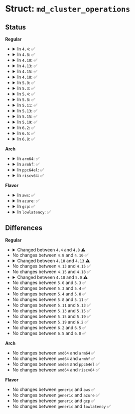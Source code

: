 # Struct: <code>md_cluster_operations</code>

## Status
<b>Regular</b>
<ul>
<li>
<details>
<summary>In <code>4.4</code>: ✅</summary>

```c
struct md_cluster_operations {
    int (*join)(struct mddev *, int);
    int (*leave)(struct mddev *);
    int (*slot_number)(struct mddev *);
    int (*resync_info_update)(struct mddev *, sector_t, sector_t);
    int (*metadata_update_start)(struct mddev *);
    int (*metadata_update_finish)(struct mddev *);
    void (*metadata_update_cancel)(struct mddev *);
    int (*resync_start)(struct mddev *);
    int (*resync_finish)(struct mddev *);
    int (*area_resyncing)(struct mddev *, int, sector_t, sector_t);
    int (*add_new_disk)(struct mddev *, struct md_rdev *);
    void (*add_new_disk_cancel)(struct mddev *);
    int (*new_disk_ack)(struct mddev *, bool);
    int (*remove_disk)(struct mddev *, struct md_rdev *);
    int (*gather_bitmaps)(struct md_rdev *);
};
```
</details>
</li>
<li>
<details>
<summary>In <code>4.8</code>: ✅</summary>

```c
struct md_cluster_operations {
    int (*join)(struct mddev *, int);
    int (*leave)(struct mddev *);
    int (*slot_number)(struct mddev *);
    int (*resync_info_update)(struct mddev *, sector_t, sector_t);
    int (*metadata_update_start)(struct mddev *);
    int (*metadata_update_finish)(struct mddev *);
    void (*metadata_update_cancel)(struct mddev *);
    int (*resync_start)(struct mddev *);
    int (*resync_finish)(struct mddev *);
    int (*area_resyncing)(struct mddev *, int, sector_t, sector_t);
    int (*add_new_disk)(struct mddev *, struct md_rdev *);
    void (*add_new_disk_cancel)(struct mddev *);
    int (*new_disk_ack)(struct mddev *, bool);
    int (*remove_disk)(struct mddev *, struct md_rdev *);
    void (*load_bitmaps)(struct mddev *, int);
    int (*gather_bitmaps)(struct md_rdev *);
    int (*lock_all_bitmaps)(struct mddev *);
    void (*unlock_all_bitmaps)(struct mddev *);
};
```
</details>
</li>
<li>
<details>
<summary>In <code>4.10</code>: ✅</summary>

```c
struct md_cluster_operations {
    int (*join)(struct mddev *, int);
    int (*leave)(struct mddev *);
    int (*slot_number)(struct mddev *);
    int (*resync_info_update)(struct mddev *, sector_t, sector_t);
    int (*metadata_update_start)(struct mddev *);
    int (*metadata_update_finish)(struct mddev *);
    void (*metadata_update_cancel)(struct mddev *);
    int (*resync_start)(struct mddev *);
    int (*resync_finish)(struct mddev *);
    int (*area_resyncing)(struct mddev *, int, sector_t, sector_t);
    int (*add_new_disk)(struct mddev *, struct md_rdev *);
    void (*add_new_disk_cancel)(struct mddev *);
    int (*new_disk_ack)(struct mddev *, bool);
    int (*remove_disk)(struct mddev *, struct md_rdev *);
    void (*load_bitmaps)(struct mddev *, int);
    int (*gather_bitmaps)(struct md_rdev *);
    int (*lock_all_bitmaps)(struct mddev *);
    void (*unlock_all_bitmaps)(struct mddev *);
};
```
</details>
</li>
<li>
<details>
<summary>In <code>4.13</code>: ✅</summary>

```c
struct md_cluster_operations {
    int (*join)(struct mddev *, int);
    int (*leave)(struct mddev *);
    int (*slot_number)(struct mddev *);
    int (*resync_info_update)(struct mddev *, sector_t, sector_t);
    int (*metadata_update_start)(struct mddev *);
    int (*metadata_update_finish)(struct mddev *);
    void (*metadata_update_cancel)(struct mddev *);
    int (*resync_start)(struct mddev *);
    int (*resync_finish)(struct mddev *);
    int (*area_resyncing)(struct mddev *, int, sector_t, sector_t);
    int (*add_new_disk)(struct mddev *, struct md_rdev *);
    void (*add_new_disk_cancel)(struct mddev *);
    int (*new_disk_ack)(struct mddev *, bool);
    int (*remove_disk)(struct mddev *, struct md_rdev *);
    void (*load_bitmaps)(struct mddev *, int);
    int (*gather_bitmaps)(struct md_rdev *);
    int (*lock_all_bitmaps)(struct mddev *);
    void (*unlock_all_bitmaps)(struct mddev *);
    void (*update_size)(struct mddev *, sector_t);
};
```
</details>
</li>
<li>
<details>
<summary>In <code>4.15</code>: ✅</summary>

```c
struct md_cluster_operations {
    int (*join)(struct mddev *, int);
    int (*leave)(struct mddev *);
    int (*slot_number)(struct mddev *);
    int (*resync_info_update)(struct mddev *, sector_t, sector_t);
    int (*metadata_update_start)(struct mddev *);
    int (*metadata_update_finish)(struct mddev *);
    void (*metadata_update_cancel)(struct mddev *);
    int (*resync_start)(struct mddev *);
    int (*resync_finish)(struct mddev *);
    int (*area_resyncing)(struct mddev *, int, sector_t, sector_t);
    int (*add_new_disk)(struct mddev *, struct md_rdev *);
    void (*add_new_disk_cancel)(struct mddev *);
    int (*new_disk_ack)(struct mddev *, bool);
    int (*remove_disk)(struct mddev *, struct md_rdev *);
    void (*load_bitmaps)(struct mddev *, int);
    int (*gather_bitmaps)(struct md_rdev *);
    int (*lock_all_bitmaps)(struct mddev *);
    void (*unlock_all_bitmaps)(struct mddev *);
    void (*update_size)(struct mddev *, sector_t);
};
```
</details>
</li>
<li>
<details>
<summary>In <code>4.18</code>: ✅</summary>

```c
struct md_cluster_operations {
    int (*join)(struct mddev *, int);
    int (*leave)(struct mddev *);
    int (*slot_number)(struct mddev *);
    int (*resync_info_update)(struct mddev *, sector_t, sector_t);
    int (*metadata_update_start)(struct mddev *);
    int (*metadata_update_finish)(struct mddev *);
    void (*metadata_update_cancel)(struct mddev *);
    int (*resync_start)(struct mddev *);
    int (*resync_finish)(struct mddev *);
    int (*area_resyncing)(struct mddev *, int, sector_t, sector_t);
    int (*add_new_disk)(struct mddev *, struct md_rdev *);
    void (*add_new_disk_cancel)(struct mddev *);
    int (*new_disk_ack)(struct mddev *, bool);
    int (*remove_disk)(struct mddev *, struct md_rdev *);
    void (*load_bitmaps)(struct mddev *, int);
    int (*gather_bitmaps)(struct md_rdev *);
    int (*lock_all_bitmaps)(struct mddev *);
    void (*unlock_all_bitmaps)(struct mddev *);
    void (*update_size)(struct mddev *, sector_t);
};
```
</details>
</li>
<li>
<details>
<summary>In <code>5.0</code>: ✅</summary>

```c
struct md_cluster_operations {
    int (*join)(struct mddev *, int);
    int (*leave)(struct mddev *);
    int (*slot_number)(struct mddev *);
    int (*resync_info_update)(struct mddev *, sector_t, sector_t);
    void (*resync_info_get)(struct mddev *, sector_t *, sector_t *);
    int (*metadata_update_start)(struct mddev *);
    int (*metadata_update_finish)(struct mddev *);
    void (*metadata_update_cancel)(struct mddev *);
    int (*resync_start)(struct mddev *);
    int (*resync_finish)(struct mddev *);
    int (*area_resyncing)(struct mddev *, int, sector_t, sector_t);
    int (*add_new_disk)(struct mddev *, struct md_rdev *);
    void (*add_new_disk_cancel)(struct mddev *);
    int (*new_disk_ack)(struct mddev *, bool);
    int (*remove_disk)(struct mddev *, struct md_rdev *);
    void (*load_bitmaps)(struct mddev *, int);
    int (*gather_bitmaps)(struct md_rdev *);
    int (*resize_bitmaps)(struct mddev *, sector_t, sector_t);
    int (*lock_all_bitmaps)(struct mddev *);
    void (*unlock_all_bitmaps)(struct mddev *);
    void (*update_size)(struct mddev *, sector_t);
};
```
</details>
</li>
<li>
<details>
<summary>In <code>5.3</code>: ✅</summary>

```c
struct md_cluster_operations {
    int (*join)(struct mddev *, int);
    int (*leave)(struct mddev *);
    int (*slot_number)(struct mddev *);
    int (*resync_info_update)(struct mddev *, sector_t, sector_t);
    void (*resync_info_get)(struct mddev *, sector_t *, sector_t *);
    int (*metadata_update_start)(struct mddev *);
    int (*metadata_update_finish)(struct mddev *);
    void (*metadata_update_cancel)(struct mddev *);
    int (*resync_start)(struct mddev *);
    int (*resync_finish)(struct mddev *);
    int (*area_resyncing)(struct mddev *, int, sector_t, sector_t);
    int (*add_new_disk)(struct mddev *, struct md_rdev *);
    void (*add_new_disk_cancel)(struct mddev *);
    int (*new_disk_ack)(struct mddev *, bool);
    int (*remove_disk)(struct mddev *, struct md_rdev *);
    void (*load_bitmaps)(struct mddev *, int);
    int (*gather_bitmaps)(struct md_rdev *);
    int (*resize_bitmaps)(struct mddev *, sector_t, sector_t);
    int (*lock_all_bitmaps)(struct mddev *);
    void (*unlock_all_bitmaps)(struct mddev *);
    void (*update_size)(struct mddev *, sector_t);
};
```
</details>
</li>
<li>
<details>
<summary>In <code>5.4</code>: ✅</summary>

```c
struct md_cluster_operations {
    int (*join)(struct mddev *, int);
    int (*leave)(struct mddev *);
    int (*slot_number)(struct mddev *);
    int (*resync_info_update)(struct mddev *, sector_t, sector_t);
    void (*resync_info_get)(struct mddev *, sector_t *, sector_t *);
    int (*metadata_update_start)(struct mddev *);
    int (*metadata_update_finish)(struct mddev *);
    void (*metadata_update_cancel)(struct mddev *);
    int (*resync_start)(struct mddev *);
    int (*resync_finish)(struct mddev *);
    int (*area_resyncing)(struct mddev *, int, sector_t, sector_t);
    int (*add_new_disk)(struct mddev *, struct md_rdev *);
    void (*add_new_disk_cancel)(struct mddev *);
    int (*new_disk_ack)(struct mddev *, bool);
    int (*remove_disk)(struct mddev *, struct md_rdev *);
    void (*load_bitmaps)(struct mddev *, int);
    int (*gather_bitmaps)(struct md_rdev *);
    int (*resize_bitmaps)(struct mddev *, sector_t, sector_t);
    int (*lock_all_bitmaps)(struct mddev *);
    void (*unlock_all_bitmaps)(struct mddev *);
    void (*update_size)(struct mddev *, sector_t);
};
```
</details>
</li>
<li>
<details>
<summary>In <code>5.8</code>: ✅</summary>

```c
struct md_cluster_operations {
    int (*join)(struct mddev *, int);
    int (*leave)(struct mddev *);
    int (*slot_number)(struct mddev *);
    int (*resync_info_update)(struct mddev *, sector_t, sector_t);
    void (*resync_info_get)(struct mddev *, sector_t *, sector_t *);
    int (*metadata_update_start)(struct mddev *);
    int (*metadata_update_finish)(struct mddev *);
    void (*metadata_update_cancel)(struct mddev *);
    int (*resync_start)(struct mddev *);
    int (*resync_finish)(struct mddev *);
    int (*area_resyncing)(struct mddev *, int, sector_t, sector_t);
    int (*add_new_disk)(struct mddev *, struct md_rdev *);
    void (*add_new_disk_cancel)(struct mddev *);
    int (*new_disk_ack)(struct mddev *, bool);
    int (*remove_disk)(struct mddev *, struct md_rdev *);
    void (*load_bitmaps)(struct mddev *, int);
    int (*gather_bitmaps)(struct md_rdev *);
    int (*resize_bitmaps)(struct mddev *, sector_t, sector_t);
    int (*lock_all_bitmaps)(struct mddev *);
    void (*unlock_all_bitmaps)(struct mddev *);
    void (*update_size)(struct mddev *, sector_t);
};
```
</details>
</li>
<li>
<details>
<summary>In <code>5.11</code>: ✅</summary>

```c
struct md_cluster_operations {
    int (*join)(struct mddev *, int);
    int (*leave)(struct mddev *);
    int (*slot_number)(struct mddev *);
    int (*resync_info_update)(struct mddev *, sector_t, sector_t);
    void (*resync_info_get)(struct mddev *, sector_t *, sector_t *);
    int (*metadata_update_start)(struct mddev *);
    int (*metadata_update_finish)(struct mddev *);
    void (*metadata_update_cancel)(struct mddev *);
    int (*resync_start)(struct mddev *);
    int (*resync_finish)(struct mddev *);
    int (*area_resyncing)(struct mddev *, int, sector_t, sector_t);
    int (*add_new_disk)(struct mddev *, struct md_rdev *);
    void (*add_new_disk_cancel)(struct mddev *);
    int (*new_disk_ack)(struct mddev *, bool);
    int (*remove_disk)(struct mddev *, struct md_rdev *);
    void (*load_bitmaps)(struct mddev *, int);
    int (*gather_bitmaps)(struct md_rdev *);
    int (*resize_bitmaps)(struct mddev *, sector_t, sector_t);
    int (*lock_all_bitmaps)(struct mddev *);
    void (*unlock_all_bitmaps)(struct mddev *);
    void (*update_size)(struct mddev *, sector_t);
};
```
</details>
</li>
<li>
<details>
<summary>In <code>5.13</code>: ✅</summary>

```c
struct md_cluster_operations {
    int (*join)(struct mddev *, int);
    int (*leave)(struct mddev *);
    int (*slot_number)(struct mddev *);
    int (*resync_info_update)(struct mddev *, sector_t, sector_t);
    void (*resync_info_get)(struct mddev *, sector_t *, sector_t *);
    int (*metadata_update_start)(struct mddev *);
    int (*metadata_update_finish)(struct mddev *);
    void (*metadata_update_cancel)(struct mddev *);
    int (*resync_start)(struct mddev *);
    int (*resync_finish)(struct mddev *);
    int (*area_resyncing)(struct mddev *, int, sector_t, sector_t);
    int (*add_new_disk)(struct mddev *, struct md_rdev *);
    void (*add_new_disk_cancel)(struct mddev *);
    int (*new_disk_ack)(struct mddev *, bool);
    int (*remove_disk)(struct mddev *, struct md_rdev *);
    void (*load_bitmaps)(struct mddev *, int);
    int (*gather_bitmaps)(struct md_rdev *);
    int (*resize_bitmaps)(struct mddev *, sector_t, sector_t);
    int (*lock_all_bitmaps)(struct mddev *);
    void (*unlock_all_bitmaps)(struct mddev *);
    void (*update_size)(struct mddev *, sector_t);
};
```
</details>
</li>
<li>
<details>
<summary>In <code>5.15</code>: ✅</summary>

```c
struct md_cluster_operations {
    int (*join)(struct mddev *, int);
    int (*leave)(struct mddev *);
    int (*slot_number)(struct mddev *);
    int (*resync_info_update)(struct mddev *, sector_t, sector_t);
    void (*resync_info_get)(struct mddev *, sector_t *, sector_t *);
    int (*metadata_update_start)(struct mddev *);
    int (*metadata_update_finish)(struct mddev *);
    void (*metadata_update_cancel)(struct mddev *);
    int (*resync_start)(struct mddev *);
    int (*resync_finish)(struct mddev *);
    int (*area_resyncing)(struct mddev *, int, sector_t, sector_t);
    int (*add_new_disk)(struct mddev *, struct md_rdev *);
    void (*add_new_disk_cancel)(struct mddev *);
    int (*new_disk_ack)(struct mddev *, bool);
    int (*remove_disk)(struct mddev *, struct md_rdev *);
    void (*load_bitmaps)(struct mddev *, int);
    int (*gather_bitmaps)(struct md_rdev *);
    int (*resize_bitmaps)(struct mddev *, sector_t, sector_t);
    int (*lock_all_bitmaps)(struct mddev *);
    void (*unlock_all_bitmaps)(struct mddev *);
    void (*update_size)(struct mddev *, sector_t);
};
```
</details>
</li>
<li>
<details>
<summary>In <code>5.19</code>: ✅</summary>

```c
struct md_cluster_operations {
    int (*join)(struct mddev *, int);
    int (*leave)(struct mddev *);
    int (*slot_number)(struct mddev *);
    int (*resync_info_update)(struct mddev *, sector_t, sector_t);
    void (*resync_info_get)(struct mddev *, sector_t *, sector_t *);
    int (*metadata_update_start)(struct mddev *);
    int (*metadata_update_finish)(struct mddev *);
    void (*metadata_update_cancel)(struct mddev *);
    int (*resync_start)(struct mddev *);
    int (*resync_finish)(struct mddev *);
    int (*area_resyncing)(struct mddev *, int, sector_t, sector_t);
    int (*add_new_disk)(struct mddev *, struct md_rdev *);
    void (*add_new_disk_cancel)(struct mddev *);
    int (*new_disk_ack)(struct mddev *, bool);
    int (*remove_disk)(struct mddev *, struct md_rdev *);
    void (*load_bitmaps)(struct mddev *, int);
    int (*gather_bitmaps)(struct md_rdev *);
    int (*resize_bitmaps)(struct mddev *, sector_t, sector_t);
    int (*lock_all_bitmaps)(struct mddev *);
    void (*unlock_all_bitmaps)(struct mddev *);
    void (*update_size)(struct mddev *, sector_t);
};
```
</details>
</li>
<li>
<details>
<summary>In <code>6.2</code>: ✅</summary>

```c
struct md_cluster_operations {
    int (*join)(struct mddev *, int);
    int (*leave)(struct mddev *);
    int (*slot_number)(struct mddev *);
    int (*resync_info_update)(struct mddev *, sector_t, sector_t);
    void (*resync_info_get)(struct mddev *, sector_t *, sector_t *);
    int (*metadata_update_start)(struct mddev *);
    int (*metadata_update_finish)(struct mddev *);
    void (*metadata_update_cancel)(struct mddev *);
    int (*resync_start)(struct mddev *);
    int (*resync_finish)(struct mddev *);
    int (*area_resyncing)(struct mddev *, int, sector_t, sector_t);
    int (*add_new_disk)(struct mddev *, struct md_rdev *);
    void (*add_new_disk_cancel)(struct mddev *);
    int (*new_disk_ack)(struct mddev *, bool);
    int (*remove_disk)(struct mddev *, struct md_rdev *);
    void (*load_bitmaps)(struct mddev *, int);
    int (*gather_bitmaps)(struct md_rdev *);
    int (*resize_bitmaps)(struct mddev *, sector_t, sector_t);
    int (*lock_all_bitmaps)(struct mddev *);
    void (*unlock_all_bitmaps)(struct mddev *);
    void (*update_size)(struct mddev *, sector_t);
};
```
</details>
</li>
<li>
<details>
<summary>In <code>6.5</code>: ✅</summary>

```c
struct md_cluster_operations {
    int (*join)(struct mddev *, int);
    int (*leave)(struct mddev *);
    int (*slot_number)(struct mddev *);
    int (*resync_info_update)(struct mddev *, sector_t, sector_t);
    void (*resync_info_get)(struct mddev *, sector_t *, sector_t *);
    int (*metadata_update_start)(struct mddev *);
    int (*metadata_update_finish)(struct mddev *);
    void (*metadata_update_cancel)(struct mddev *);
    int (*resync_start)(struct mddev *);
    int (*resync_finish)(struct mddev *);
    int (*area_resyncing)(struct mddev *, int, sector_t, sector_t);
    int (*add_new_disk)(struct mddev *, struct md_rdev *);
    void (*add_new_disk_cancel)(struct mddev *);
    int (*new_disk_ack)(struct mddev *, bool);
    int (*remove_disk)(struct mddev *, struct md_rdev *);
    void (*load_bitmaps)(struct mddev *, int);
    int (*gather_bitmaps)(struct md_rdev *);
    int (*resize_bitmaps)(struct mddev *, sector_t, sector_t);
    int (*lock_all_bitmaps)(struct mddev *);
    void (*unlock_all_bitmaps)(struct mddev *);
    void (*update_size)(struct mddev *, sector_t);
};
```
</details>
</li>
<li>
<details>
<summary>In <code>6.8</code>: ✅</summary>

```c
struct md_cluster_operations {
    int (*join)(struct mddev *, int);
    int (*leave)(struct mddev *);
    int (*slot_number)(struct mddev *);
    int (*resync_info_update)(struct mddev *, sector_t, sector_t);
    void (*resync_info_get)(struct mddev *, sector_t *, sector_t *);
    int (*metadata_update_start)(struct mddev *);
    int (*metadata_update_finish)(struct mddev *);
    void (*metadata_update_cancel)(struct mddev *);
    int (*resync_start)(struct mddev *);
    int (*resync_finish)(struct mddev *);
    int (*area_resyncing)(struct mddev *, int, sector_t, sector_t);
    int (*add_new_disk)(struct mddev *, struct md_rdev *);
    void (*add_new_disk_cancel)(struct mddev *);
    int (*new_disk_ack)(struct mddev *, bool);
    int (*remove_disk)(struct mddev *, struct md_rdev *);
    void (*load_bitmaps)(struct mddev *, int);
    int (*gather_bitmaps)(struct md_rdev *);
    int (*resize_bitmaps)(struct mddev *, sector_t, sector_t);
    int (*lock_all_bitmaps)(struct mddev *);
    void (*unlock_all_bitmaps)(struct mddev *);
    void (*update_size)(struct mddev *, sector_t);
};
```
</details>
</li>
</ul>
<b>Arch</b>
<ul>
<li>
<details>
<summary>In <code>arm64</code>: ✅</summary>

```c
struct md_cluster_operations {
    int (*join)(struct mddev *, int);
    int (*leave)(struct mddev *);
    int (*slot_number)(struct mddev *);
    int (*resync_info_update)(struct mddev *, sector_t, sector_t);
    void (*resync_info_get)(struct mddev *, sector_t *, sector_t *);
    int (*metadata_update_start)(struct mddev *);
    int (*metadata_update_finish)(struct mddev *);
    void (*metadata_update_cancel)(struct mddev *);
    int (*resync_start)(struct mddev *);
    int (*resync_finish)(struct mddev *);
    int (*area_resyncing)(struct mddev *, int, sector_t, sector_t);
    int (*add_new_disk)(struct mddev *, struct md_rdev *);
    void (*add_new_disk_cancel)(struct mddev *);
    int (*new_disk_ack)(struct mddev *, bool);
    int (*remove_disk)(struct mddev *, struct md_rdev *);
    void (*load_bitmaps)(struct mddev *, int);
    int (*gather_bitmaps)(struct md_rdev *);
    int (*resize_bitmaps)(struct mddev *, sector_t, sector_t);
    int (*lock_all_bitmaps)(struct mddev *);
    void (*unlock_all_bitmaps)(struct mddev *);
    void (*update_size)(struct mddev *, sector_t);
};
```
</details>
</li>
<li>
<details>
<summary>In <code>armhf</code>: ✅</summary>

```c
struct md_cluster_operations {
    int (*join)(struct mddev *, int);
    int (*leave)(struct mddev *);
    int (*slot_number)(struct mddev *);
    int (*resync_info_update)(struct mddev *, sector_t, sector_t);
    void (*resync_info_get)(struct mddev *, sector_t *, sector_t *);
    int (*metadata_update_start)(struct mddev *);
    int (*metadata_update_finish)(struct mddev *);
    void (*metadata_update_cancel)(struct mddev *);
    int (*resync_start)(struct mddev *);
    int (*resync_finish)(struct mddev *);
    int (*area_resyncing)(struct mddev *, int, sector_t, sector_t);
    int (*add_new_disk)(struct mddev *, struct md_rdev *);
    void (*add_new_disk_cancel)(struct mddev *);
    int (*new_disk_ack)(struct mddev *, bool);
    int (*remove_disk)(struct mddev *, struct md_rdev *);
    void (*load_bitmaps)(struct mddev *, int);
    int (*gather_bitmaps)(struct md_rdev *);
    int (*resize_bitmaps)(struct mddev *, sector_t, sector_t);
    int (*lock_all_bitmaps)(struct mddev *);
    void (*unlock_all_bitmaps)(struct mddev *);
    void (*update_size)(struct mddev *, sector_t);
};
```
</details>
</li>
<li>
<details>
<summary>In <code>ppc64el</code>: ✅</summary>

```c
struct md_cluster_operations {
    int (*join)(struct mddev *, int);
    int (*leave)(struct mddev *);
    int (*slot_number)(struct mddev *);
    int (*resync_info_update)(struct mddev *, sector_t, sector_t);
    void (*resync_info_get)(struct mddev *, sector_t *, sector_t *);
    int (*metadata_update_start)(struct mddev *);
    int (*metadata_update_finish)(struct mddev *);
    void (*metadata_update_cancel)(struct mddev *);
    int (*resync_start)(struct mddev *);
    int (*resync_finish)(struct mddev *);
    int (*area_resyncing)(struct mddev *, int, sector_t, sector_t);
    int (*add_new_disk)(struct mddev *, struct md_rdev *);
    void (*add_new_disk_cancel)(struct mddev *);
    int (*new_disk_ack)(struct mddev *, bool);
    int (*remove_disk)(struct mddev *, struct md_rdev *);
    void (*load_bitmaps)(struct mddev *, int);
    int (*gather_bitmaps)(struct md_rdev *);
    int (*resize_bitmaps)(struct mddev *, sector_t, sector_t);
    int (*lock_all_bitmaps)(struct mddev *);
    void (*unlock_all_bitmaps)(struct mddev *);
    void (*update_size)(struct mddev *, sector_t);
};
```
</details>
</li>
<li>
<details>
<summary>In <code>riscv64</code>: ✅</summary>

```c
struct md_cluster_operations {
    int (*join)(struct mddev *, int);
    int (*leave)(struct mddev *);
    int (*slot_number)(struct mddev *);
    int (*resync_info_update)(struct mddev *, sector_t, sector_t);
    void (*resync_info_get)(struct mddev *, sector_t *, sector_t *);
    int (*metadata_update_start)(struct mddev *);
    int (*metadata_update_finish)(struct mddev *);
    void (*metadata_update_cancel)(struct mddev *);
    int (*resync_start)(struct mddev *);
    int (*resync_finish)(struct mddev *);
    int (*area_resyncing)(struct mddev *, int, sector_t, sector_t);
    int (*add_new_disk)(struct mddev *, struct md_rdev *);
    void (*add_new_disk_cancel)(struct mddev *);
    int (*new_disk_ack)(struct mddev *, bool);
    int (*remove_disk)(struct mddev *, struct md_rdev *);
    void (*load_bitmaps)(struct mddev *, int);
    int (*gather_bitmaps)(struct md_rdev *);
    int (*resize_bitmaps)(struct mddev *, sector_t, sector_t);
    int (*lock_all_bitmaps)(struct mddev *);
    void (*unlock_all_bitmaps)(struct mddev *);
    void (*update_size)(struct mddev *, sector_t);
};
```
</details>
</li>
</ul>
<b>Flavor</b>
<ul>
<li>
<details>
<summary>In <code>aws</code>: ✅</summary>

```c
struct md_cluster_operations {
    int (*join)(struct mddev *, int);
    int (*leave)(struct mddev *);
    int (*slot_number)(struct mddev *);
    int (*resync_info_update)(struct mddev *, sector_t, sector_t);
    void (*resync_info_get)(struct mddev *, sector_t *, sector_t *);
    int (*metadata_update_start)(struct mddev *);
    int (*metadata_update_finish)(struct mddev *);
    void (*metadata_update_cancel)(struct mddev *);
    int (*resync_start)(struct mddev *);
    int (*resync_finish)(struct mddev *);
    int (*area_resyncing)(struct mddev *, int, sector_t, sector_t);
    int (*add_new_disk)(struct mddev *, struct md_rdev *);
    void (*add_new_disk_cancel)(struct mddev *);
    int (*new_disk_ack)(struct mddev *, bool);
    int (*remove_disk)(struct mddev *, struct md_rdev *);
    void (*load_bitmaps)(struct mddev *, int);
    int (*gather_bitmaps)(struct md_rdev *);
    int (*resize_bitmaps)(struct mddev *, sector_t, sector_t);
    int (*lock_all_bitmaps)(struct mddev *);
    void (*unlock_all_bitmaps)(struct mddev *);
    void (*update_size)(struct mddev *, sector_t);
};
```
</details>
</li>
<li>
<details>
<summary>In <code>azure</code>: ✅</summary>

```c
struct md_cluster_operations {
    int (*join)(struct mddev *, int);
    int (*leave)(struct mddev *);
    int (*slot_number)(struct mddev *);
    int (*resync_info_update)(struct mddev *, sector_t, sector_t);
    void (*resync_info_get)(struct mddev *, sector_t *, sector_t *);
    int (*metadata_update_start)(struct mddev *);
    int (*metadata_update_finish)(struct mddev *);
    void (*metadata_update_cancel)(struct mddev *);
    int (*resync_start)(struct mddev *);
    int (*resync_finish)(struct mddev *);
    int (*area_resyncing)(struct mddev *, int, sector_t, sector_t);
    int (*add_new_disk)(struct mddev *, struct md_rdev *);
    void (*add_new_disk_cancel)(struct mddev *);
    int (*new_disk_ack)(struct mddev *, bool);
    int (*remove_disk)(struct mddev *, struct md_rdev *);
    void (*load_bitmaps)(struct mddev *, int);
    int (*gather_bitmaps)(struct md_rdev *);
    int (*resize_bitmaps)(struct mddev *, sector_t, sector_t);
    int (*lock_all_bitmaps)(struct mddev *);
    void (*unlock_all_bitmaps)(struct mddev *);
    void (*update_size)(struct mddev *, sector_t);
};
```
</details>
</li>
<li>
<details>
<summary>In <code>gcp</code>: ✅</summary>

```c
struct md_cluster_operations {
    int (*join)(struct mddev *, int);
    int (*leave)(struct mddev *);
    int (*slot_number)(struct mddev *);
    int (*resync_info_update)(struct mddev *, sector_t, sector_t);
    void (*resync_info_get)(struct mddev *, sector_t *, sector_t *);
    int (*metadata_update_start)(struct mddev *);
    int (*metadata_update_finish)(struct mddev *);
    void (*metadata_update_cancel)(struct mddev *);
    int (*resync_start)(struct mddev *);
    int (*resync_finish)(struct mddev *);
    int (*area_resyncing)(struct mddev *, int, sector_t, sector_t);
    int (*add_new_disk)(struct mddev *, struct md_rdev *);
    void (*add_new_disk_cancel)(struct mddev *);
    int (*new_disk_ack)(struct mddev *, bool);
    int (*remove_disk)(struct mddev *, struct md_rdev *);
    void (*load_bitmaps)(struct mddev *, int);
    int (*gather_bitmaps)(struct md_rdev *);
    int (*resize_bitmaps)(struct mddev *, sector_t, sector_t);
    int (*lock_all_bitmaps)(struct mddev *);
    void (*unlock_all_bitmaps)(struct mddev *);
    void (*update_size)(struct mddev *, sector_t);
};
```
</details>
</li>
<li>
<details>
<summary>In <code>lowlatency</code>: ✅</summary>

```c
struct md_cluster_operations {
    int (*join)(struct mddev *, int);
    int (*leave)(struct mddev *);
    int (*slot_number)(struct mddev *);
    int (*resync_info_update)(struct mddev *, sector_t, sector_t);
    void (*resync_info_get)(struct mddev *, sector_t *, sector_t *);
    int (*metadata_update_start)(struct mddev *);
    int (*metadata_update_finish)(struct mddev *);
    void (*metadata_update_cancel)(struct mddev *);
    int (*resync_start)(struct mddev *);
    int (*resync_finish)(struct mddev *);
    int (*area_resyncing)(struct mddev *, int, sector_t, sector_t);
    int (*add_new_disk)(struct mddev *, struct md_rdev *);
    void (*add_new_disk_cancel)(struct mddev *);
    int (*new_disk_ack)(struct mddev *, bool);
    int (*remove_disk)(struct mddev *, struct md_rdev *);
    void (*load_bitmaps)(struct mddev *, int);
    int (*gather_bitmaps)(struct md_rdev *);
    int (*resize_bitmaps)(struct mddev *, sector_t, sector_t);
    int (*lock_all_bitmaps)(struct mddev *);
    void (*unlock_all_bitmaps)(struct mddev *);
    void (*update_size)(struct mddev *, sector_t);
};
```
</details>
</li>
</ul>

## Differences
<b>Regular</b>
<ul>
<li>
<details>
<summary>Changed between <code>4.4</code> and <code>4.8</code> ⚠️</summary>
<ul>
<li>
<b>Field added. </b>
<code>void (*load_bitmaps)(struct mddev *, int)</code>
</li>
<li>
<b>Field added. </b>
<code>int (*lock_all_bitmaps)(struct mddev *)</code>
</li>
<li>
<b>Field added. </b>
<code>void (*unlock_all_bitmaps)(struct mddev *)</code>
</li>
</ul>
</details>
</li>
<li>
No changes between <code>4.8</code> and <code>4.10</code> ✅
</li>
<li>
<details>
<summary>Changed between <code>4.10</code> and <code>4.13</code> ⚠️</summary>
<ul>
<li>
<b>Field added. </b>
<code>void (*update_size)(struct mddev *, sector_t)</code>
</li>
</ul>
</details>
</li>
<li>
No changes between <code>4.13</code> and <code>4.15</code> ✅
</li>
<li>
No changes between <code>4.15</code> and <code>4.18</code> ✅
</li>
<li>
<details>
<summary>Changed between <code>4.18</code> and <code>5.0</code> ⚠️</summary>
<ul>
<li>
<b>Field added. </b>
<code>void (*resync_info_get)(struct mddev *, sector_t *, sector_t *)</code>
</li>
<li>
<b>Field added. </b>
<code>int (*resize_bitmaps)(struct mddev *, sector_t, sector_t)</code>
</li>
</ul>
</details>
</li>
<li>
No changes between <code>5.0</code> and <code>5.3</code> ✅
</li>
<li>
No changes between <code>5.3</code> and <code>5.4</code> ✅
</li>
<li>
No changes between <code>5.4</code> and <code>5.8</code> ✅
</li>
<li>
No changes between <code>5.8</code> and <code>5.11</code> ✅
</li>
<li>
No changes between <code>5.11</code> and <code>5.13</code> ✅
</li>
<li>
No changes between <code>5.13</code> and <code>5.15</code> ✅
</li>
<li>
No changes between <code>5.15</code> and <code>5.19</code> ✅
</li>
<li>
No changes between <code>5.19</code> and <code>6.2</code> ✅
</li>
<li>
No changes between <code>6.2</code> and <code>6.5</code> ✅
</li>
<li>
No changes between <code>6.5</code> and <code>6.8</code> ✅
</li>
</ul>
<b>Arch</b>
<ul>
<li>
No changes between <code>amd64</code> and <code>arm64</code> ✅
</li>
<li>
No changes between <code>amd64</code> and <code>armhf</code> ✅
</li>
<li>
No changes between <code>amd64</code> and <code>ppc64el</code> ✅
</li>
<li>
No changes between <code>amd64</code> and <code>riscv64</code> ✅
</li>
</ul>
<b>Flavor</b>
<ul>
<li>
No changes between <code>generic</code> and <code>aws</code> ✅
</li>
<li>
No changes between <code>generic</code> and <code>azure</code> ✅
</li>
<li>
No changes between <code>generic</code> and <code>gcp</code> ✅
</li>
<li>
No changes between <code>generic</code> and <code>lowlatency</code> ✅
</li>
</ul>
